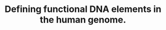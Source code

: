 ---
layout: page
title: " Defining functional DNA elements in the human genome."
breadcrumb: true
categories:
    - publication
## publication related information
pub:
    authors: " Manolis Kellis, Barbara Wold, Michael P. Snyder, Bradley E. Bernstein, Anshul Kundaje, Georgi K. Marinov, Lucas D. Ward, Ewan Birney, Gregory E. Crawford, Job Dekker, Ian Dunham, Laura L. Elnitski, Peggy J. Farnham, Elise A. Feingold, Mark Gerstein, Morgan C. Giddings, David M. Gilbert, Thomas R. Gingeras, Eric D. Green, Roderic Guigo, Tim Hubbard, Jim Kent, Jason D. Lieb, Richard M. Myers, Michael J. Pazin, Bing Ren, John A. Stamatoyannopoulos, Zhiping Weng, Kevin P. White,  Ross C. Hardison"
    journal: " Proceedings of the National Academy of Sciences of the United States of America"
    date: 2014-04-29
    doi:  10.1073/pnas.1318948111
    volume:  111
    pages:  6131--6138
    number:  17
    abstract: " With the completion of the human genome sequence, attention turned to identifying and annotating its functional DNA elements. As a complement to genetic and comparative genomics approaches, the Encyclopedia of DNA Elements Project was launched to contribute maps of RNA transcripts, transcriptional regulator binding sites, and chromatin states in many cell types. The resulting genome-wide data reveal sites of biochemical activity with high positional resolution and cell type specificity that facilitate studies of gene regulation and interpretation of noncoding variants associated with human disease. However, the biochemically active regions cover a much larger fraction of the genome than do evolutionarily  conserved regions, raising the question of whether nonconserved but biochemically active regions are truly functional. Here, we review the strengths and limitations of biochemical, evolutionary, and genetic approaches for defining functional DNA segments, potential sources for the observed differences in estimated genomic coverage, and the biological implications of these discrepancies. We also analyze the relationship between signal intensity, genomic coverage, and evolutionary conservation. Our results reinforce the principle that each approach provides complementary information and that we need to use combinations of all three to elucidate genome function in human biology and disease.,"
---
